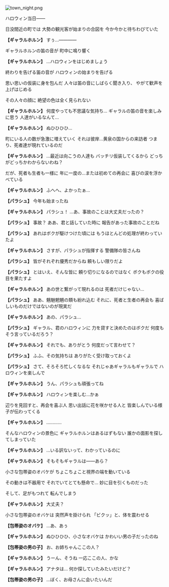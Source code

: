 
![town_night.png](../images/backgrounds/town_night.png)

ハロウィン当日――

日没間近の町では
大勢の観光客が始まりの合図を
今か今かと待ちわびていた

**【ギャラルホルン】**
すぅ…――――

ギャラルホルンの笛の音が
町中に鳴り響く

**【ギャラルホルン】**
…ハロウィンをはじめましょう

終わりを告げる笛の音が
ハロウィンの始まりを告げる

思い思いの仮装に身を包んだ
人々は笛の音にしばらく聞き入り、
やがて歓声を上げはじめる

その人々の顔に
絶望の色は全く見られない

**【ギャラルホルン】**
何度やっても不思議な気持ち…
ギャラルの笛の音を楽しみに思う
人達がいるなんて…

**【ギャラルホルン】**
ぬひひひひ…

町にいる人の数が急激に増えていく
それは彼岸…黄泉の国からの来訪者
つまり、死者達が現れているのだ

**【ギャラルホルン】**
…最近は向こうの人達も
バッチリ仮装してくるから
どっちがどっちかわからないわね？

だが、死者も生者も一様に
年に一度の…または初めての再会に
喜びの涙を浮かべている

**【ギャラルホルン】**
ふへへ、よかったぁ…

**【パラシュ】**
今年も始まったね

**【ギャラルホルン】**
パラシュ！
…あ、事故のことは大丈夫だったの？

**【パラシュ】**
事故？
ああ、君と話していた時に
報告があった事故のことだね

**【パラシュ】**
あれはボクが駆けつけた頃には
もうほとんどの処理が終わっていたよ

**【ギャラルホルン】**
さすが、パラシュが指揮する
警備隊の皆さんね

**【パラシュ】**
皆がそれぞれ優秀だからね
頼もしい限りだよ

**【パラシュ】**
とはいえ、そんな皆に
頼り切りになるのではなく
ボクもボクの役目を果たすよ

**【ギャラルホルン】**
あの世と繋がって現れるのは
死者だけじゃない…

**【パラシュ】**
ああ、魑魅魍魎の類も紛れ込む
それに、死者と生者の再会も
喜ばしいものだけではないのが現実だ

**【ギャラルホルン】**
あの、パラシュ…

**【パラシュ】**
ギャラル、君のハロウィンに
力を貸すと決めたのはボクだ
何度もそう言っているだろう？

**【ギャラルホルン】**
それでも、ありがとう
何度だって言わせて？

**【パラシュ】**
ふふ、その気持ちは
ありがたく受け取っておくよ

**【パラシュ】**
さて、そろそろ忙しくなるな
それじゃあギャラルもギャラルで
ハロウィンを楽しんで

**【ギャラルホルン】**
うん、パラシュも頑張ってね

**【ギャラルホルン】**
ハロウィンを楽しむ…かぁ

辺りを見回すと、再会を喜ぶ人
思い出話に花を咲かせる人と
皆楽しんでいる様子が伝わってくる

**【ギャラルホルン】**
…………

そんなハロウィンの景色に
ギャラルホルンはあるはずもない
誰かの面影を探してしまっていた

**【ギャラルホルン】**
…いる訳ないって、わかっているのに

**【ギャラルホルン】**
そもそもギャラルは――あら？

小さな包帯姿のオバケが
ちょこちょこと視界の端を動いている

その動きは不器用で
それでいてとても懸命で…
妙に目を引くものだった

そして、足がもつれて
転んでしまう

**【ギャラルホルン】**
大丈夫？

小さな包帯姿のオバケは
突然声を掛けられ
「ビクッ」と、体を震わせる

**【包帯姿のオバケ】**
…あ、あぅ

**【ギャラルホルン】**
ぬひひひひ、小さなオバケは
かわいい男の子だったのね

**【包帯姿の男の子】**
お、お姉ちゃんここの人？

**【ギャラルホルン】**
うーん、そうね
一応ここの人、かな

**【ギャラルホルン】**
アナタは…
何か探していたみたいだけど？

**【包帯姿の男の子】**
…ぼく、お母さんに会いたいんだ
